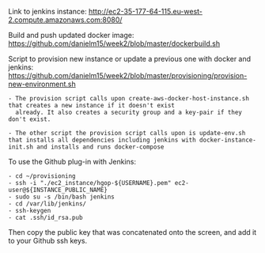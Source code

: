 Link to jenkins instance: http://ec2-35-177-64-115.eu-west-2.compute.amazonaws.com:8080/

Build and push updated docker image: https://github.com/danielm15/week2/blob/master/dockerbuild.sh

Script to provision new instance or update a previous one with docker and jenkins: https://github.com/danielm15/week2/blob/master/provisioning/provision-new-environment.sh

    - The provision script calls upon create-aws-docker-host-instance.sh that creates a new instance if it doesn't exist
      already. It also creates a security group and a key-pair if they don't exist.
      
    - The other script the provision script calls upon is update-env.sh that installs all dependencies including jenkins with docker-instance-init.sh and installs and runs docker-compose

To use the Github plug-in with Jenkins:

    - cd ~/provisioning
    - ssh -i "./ec2_instance/hgop-${USERNAME}.pem" ec2-user@${INSTANCE_PUBLIC_NAME}
    - sudo su -s /bin/bash jenkins
    - cd /var/lib/jenkins/
    - ssh-keygen
    - cat .ssh/id_rsa.pub
    
Then copy the public key that was concatenated onto the screen, and add it to your Github ssh keys.
